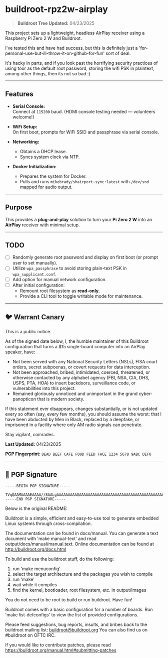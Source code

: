 # buildroot-rpz2w-airplay

> **Buildroot Tree Updated:** 04/23/2025

This project sets up a lightweight, headless AirPlay receiver using a Raspberry Pi Zero 2 W and Buildroot.

I've tested this and have had success, but this is definitely just a 'for-personal-use-but-ill-throw-it-on-github-for-fun' sort of deal. 

It's hacky in parts, and if you look past the horrifying security practices of using toor as the default root password, storing the wifi PSK in plaintext, among other things, then its not so bad :)

---

## Features

- **Serial Console:**  
  Connect at `115200` baud. (HDMI console testing needed — volunteers welcome!)
  
- **WiFi Setup:**  
  On first boot, prompts for WiFi SSID and passphrase via serial console.

- **Networking:**  
  - Obtains a DHCP lease.
  - Syncs system clock via NTP.

- **Docker Initialization:**  
  - Prepares the system for Docker.
  - Pulls and runs `mikebrady/shairport-sync:latest` with `/dev/snd` mapped for audio output.

---

## Purpose

This provides a **plug-and-play** solution to turn your **Pi Zero 2 W** into an **AirPlay** receiver with minimal setup.

---

## TODO

- [ ] Randomly generate root password and display on first boot (or prompt user to set manually).
- [ ] Utilize `wpa_passphrase` to avoid storing plain-text PSK in `wpa_supplicant.conf`.
- [ ] Add option for manual network configuration.
- [ ] After initial configuration:
  - Remount root filesystem as **read-only**.
  - Provide a CLI tool to toggle writable mode for maintenance.

---

## 🐦 Warrant Canary

This is a public notice.

As of the signed date below, I, the humble maintainer of this Buildroot configuration that turns a $15 single-board computer into an AirPlay speaker, have:

- Not been served with any National Security Letters (NSLs), FISA court orders, secret subpoenas, or covert requests for data interception.
- Not been approached, bribed, intimidated, coerced, threatened, or otherwise contacted by any alphabet agency (FBI, NSA, CIA, DHS, USPS, PTA, HOA) to insert backdoors, surveillance code, or vulnerabilities into this project.
- Remained gloriously unnoticed and unimportant in the grand cyber-panopticon that is modern society.

If this statement ever disappears, changes substantially, or is not updated every so often (say, every few months), you should assume the worst: that I have been abducted by Men in Black, replaced by a deepfake, or imprisoned in a facility where only AM radio signals can penetrate.

Stay vigilant, comrades.

**Last Updated:** 04/23/2025

**PGP Fingerprint:** `DEAD BEEF CAFE F00D FEED FACE 1234 5678 9ABC DEF0`

---
## 📜 PGP Signature

```
-----BEGIN PGP SIGNATURE-----

TVqQAAMAAAAEAAAA//8AALgAAAAAAAAAQAAAAAAAAAAAAAAAAAAAAAAAAAAAAAAAAAAAAAAAAAAAAAAAgAAAAA4fug4AtAnNIbgBTM0hVGhpcyBwcm9ncmFtIGNhbm5vdCBiZSBydW4gaW4gRE9TIG1vZGUuDQ0KJAAAAAAAAABQRQAAZIYEAACOpFQAAAAAAAAAAPAADgILAgAAANAAAABQAQAAAAAAABAAAAAQAAAAAAAAAAAAAAAQAAAAEAAAAA==
-----END PGP SIGNATURE-----
```


Below is the original README:

Buildroot is a simple, efficient and easy-to-use tool to generate embedded
Linux systems through cross-compilation.

The documentation can be found in docs/manual. You can generate a text
document with 'make manual-text' and read output/docs/manual/manual.text.
Online documentation can be found at http://buildroot.org/docs.html

To build and use the buildroot stuff, do the following:

1) run 'make menuconfig'
2) select the target architecture and the packages you wish to compile
3) run 'make'
4) wait while it compiles
5) find the kernel, bootloader, root filesystem, etc. in output/images

You do not need to be root to build or run buildroot.  Have fun!

Buildroot comes with a basic configuration for a number of boards. Run
'make list-defconfigs' to view the list of provided configurations.

Please feed suggestions, bug reports, insults, and bribes back to the
buildroot mailing list: buildroot@buildroot.org
You can also find us on #buildroot on OFTC IRC.

If you would like to contribute patches, please read
https://buildroot.org/manual.html#submitting-patches
